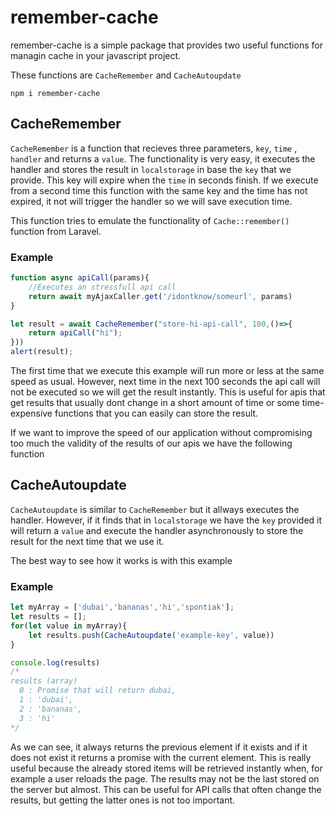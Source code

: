 # remember-cache

remember-cache is a simple package that provides two useful functions for managin cache in your javascript project.

These functions are `CacheRemember` and `CacheAutoupdate`

```
npm i remember-cache
```

## CacheRemember
 `CacheRemember` is a function that recieves three parameters, `key`, `time` , `handler` and returns a `value`. The functionality is very easy, it executes the handler and stores the result in `localstorage` in base the `key` that we provide. This key will expire when the `time` in seconds finish. If we execute from a second time this function with the same key and the time has not expired, it not will trigger the handler so we will save execution time.
 
  This function tries to emulate the functionality of `Cache::remember()` function from Laravel.
  
  ### Example
  
  
  ```js
  function async apiCall(params){
      //Executes an stressfull api call
      return await myAjaxCaller.get('/idontknow/someurl', params)
  }
  
  let result = await CacheRemember("store-hi-api-call", 100,()=>{
      return apiCall("hi");
  }))
  alert(result);
  
  ```
The first time that we execute this example will run more or less at the same speed as usual. However, next time in the next 100 seconds the api call will not be executed so we will get the result instantly.
This is useful for apis that get results that usually dont change in a short amount of time or some time-expensive functions that you can easily can store the result.

If we want to improve the speed of our application without compromising too much the validity of the results of our apis we have the following function

## CacheAutoupdate
`CacheAutoupdate` is similar to `CacheRemember` but it allways executes the handler. However, if it finds that in `localstorage` we have the `key` provided it will return a `value` and execute the handler asynchronously to store the result for the next time that we use it.

The best way to see how it works is with this example
### Example

  ```js
  let myArray = ['dubai','bananas','hi','spontiak'];
  let results = [];
  for(let value in myArray){
      let results.push(CacheAutoupdate('example-key', value))
  }

console.log(results)
/*
results (array)
    0 : Promise that will return dubai,
    1 : 'dubai',
    2 : 'bananas',
    3 : 'hi'
*/
  ```
As we can see, it always returns the previous element if it exists and if it does not exist it returns a promise with the current element. This is really useful because the already stored items will be retrieved instantly when, for example a user reloads the page. The results may not be the last stored on the server but almost. This can be useful for API calls that often change the results, but getting the latter ones is not too important.
